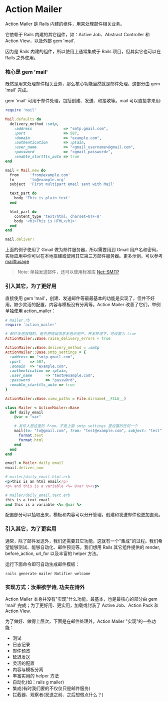# Action Mailer

Action Mailer 是 Rails 内建的组件，用来处理邮件相关业务。

它依赖于 Rails 内建的其它组件，如：Active Job、Abstract Controller 和 Action View，以及外部 gem 'mail'.

因为是 Rails 内建的组件，所以使用上通常集成于 Rails 项目，但其实它也可以在 Rails 之外使用。

### 核心是 gem 'mail'

既然是用来处理邮件相关业务，那么核心功能当然就是邮件处理，这部分由 gem 'mail' 完成。

gem 'mail' 可用于邮件处理，包括创建、发送、和接收等。mail 可以直接拿来用:

```ruby
require 'mail'

Mail.defaults do
  delivery_method :smtp,
    :address              => "smtp.gmail.com",
    :port                 => 587,
    :domain               => "example.com",
    :authentication       => :plain,
    :user_name            => "<gmail_username>@gmail.com",
    :password             => "<gmail_password>",
    :enable_starttls_auto => true
end

mail = Mail.new do
  from     'from@example.com'
  to       'to@example.org'
  subject  'First multipart email sent with Mail'

  text_part do
    body 'This is plain text'
  end

  html_part do
    content_type 'text/html; charset=UTF-8'
    body '<h1>This is HTML</h1>'
  end
end

mail.deliver!
```

上面的例子使用了 Gmail 做为邮件服务器，所以需要用到 Gmail 用户名和密码，实际应用中你可以在本地搭建或使用其它第三方邮件服务器。更多示例，可以参考 [mail#usage](https://github.com/mikel/mail#usage)

> Note: 单独发送邮件，还可以使用标准库 [Net::SMTP](http://ruby-doc.org/stdlib-2.1.2/libdoc/net/smtp/rdoc/Net/SMTP.html)

### 引入其它，为了更好用

直接使用 gem 'mail'，创建、发送邮件等最最基本的功能是实现了，但并不好用。缺少灵活的配置，内容与模板没有分离等。Action Mailer 改善了它们，举例单独使用 action_mailer：

```ruby
# mailer.rb
require 'action_mailer'

# 邮件发送报错时，是否把错误信息发送给用户。开发环境下，可设置为 true
ActionMailer::Base.raise_delivery_errors = true

ActionMailer::Base.delivery_method = :smtp
ActionMailer::Base.smtp_settings = {
  :address => "smtp.gmail.com",
  :port    => 587,
  :domain  => "example.com",
  :authentication => :plain,
  :user_name      => "test@example.com",
  :password       => "passw0rd",
  :enable_starttls_auto => true
}

ActionMailer::Base.view_paths = File.dirname(__FILE__)

class Mailer < ActionMailer::Base
  def daily_email
    @var = "var"

    # 发件人是这里的 from，不是上面 smtp_settings 里设置的任何一个
    mail(to: "to@gmail.com", from: "test@example.com", subject: "test") do |format|
      format.text
      format.html
    end
  end
end

email = Mailer.daily_email
email.deliver_now
```

```ruby
# mailer/daily_email.html.erb
<p>this is an html email</p>
<p> and this is a variable <%= @var %></p>
```

```ruby
# mailer/daily_email.text.erb
this is a text email
and this is a variable <%= @var %>
```

配置部分可以抽取出来，模板和内容可以分开管理，创建和发送邮件也更加直观。

### 引入其它，为了更实用

通常，除了邮件发送外，我们还需要其它功能，这就有一个"集成"的过程。我们希望能够测试、能够自动化、邮件预览等。我们想用 Rails 其它组件提供的 render, before_action, url_for 以及丰富的 helper 方法。

运行下面命令即可自动生成邮件模板：

```
rails generate mailer Notifier welcome
```

### 实现方式：汝果欲学诗, 功夫在诗外

Action Mailer 本身并没有"实现"什么功能。最基本，也是最核心的部分由 gem 'mail' 完成；为了更好用、更实用，加载或封装了 Active Job、Action Pack 和 Action View.

为了做好、做得上层次，下面是在邮件处理外，Action Mailer "实现"的一些功能：

- 测试
- 日志记录
- 邮件预览
- 延迟发送
- 灵活的配置
- 内容与模板分离
- 丰富实用的 helper 方法
- 自动化(如：rails g mailer)
- 集成(有时我们要的不仅仅只是邮件服务)
- 拦截器、观察者(发送之前、之后想做点什么？)
